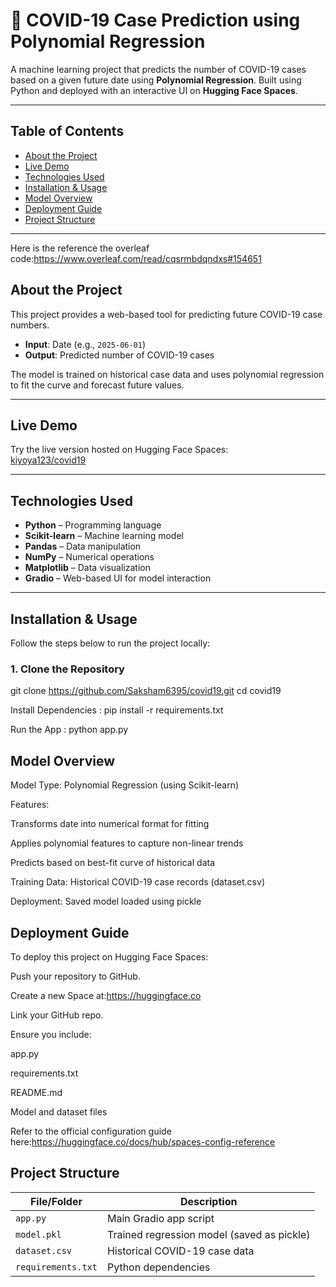 # 🦠 COVID-19 Case Prediction using Polynomial Regression

A machine learning project that predicts the number of COVID-19 cases based on a given future date using **Polynomial Regression**. Built using Python and deployed with an interactive UI on **Hugging Face Spaces**.

---

## Table of Contents

- [About the Project](#-about-the-project)  
- [Live Demo](#-live-demo)  
- [Technologies Used](#-technologies-used)  
- [Installation & Usage](#-installation--usage)  
- [Model Overview](#-model-overview)  
- [Deployment Guide](#-deployment-guide)  
- [Project Structure](#-project-structure)  
---

Here is the reference the overleaf code:https://www.overleaf.com/read/cqsrmbdqndxs#154651

##  About the Project

This project provides a web-based tool for predicting future COVID-19 case numbers.

- **Input**: Date (e.g., `2025-06-01`)
- **Output**: Predicted number of COVID-19 cases

The model is trained on historical case data and uses polynomial regression to fit the curve and forecast future values.

---

##  Live Demo

Try the live version hosted on Hugging Face Spaces:  
[kiyoya123/covid19](https://huggingface.co/spaces/kiyoya123/covid19)

---

## Technologies Used

- **Python** – Programming language  
- **Scikit-learn** – Machine learning model  
- **Pandas** – Data manipulation  
- **NumPy** – Numerical operations  
- **Matplotlib** – Data visualization  
- **Gradio** – Web-based UI for model interaction  

---

## Installation & Usage

Follow the steps below to run the project locally:

### 1. Clone the Repository
git clone https://github.com/Saksham6395/covid19.git
cd covid19

 Install Dependencies : pip install -r requirements.txt

 Run the App  : python app.py

## Model Overview
Model Type: Polynomial Regression (using Scikit-learn)

Features:

Transforms date into numerical format for fitting

Applies polynomial features to capture non-linear trends

Predicts based on best-fit curve of historical data

Training Data: Historical COVID-19 case records (dataset.csv)

Deployment: Saved model loaded using pickle


## Deployment Guide
To deploy this project on Hugging Face Spaces:

Push your repository to GitHub.

Create a new Space at:https://huggingface.co

Link your GitHub repo.

Ensure you include:

app.py

requirements.txt

README.md

Model and dataset files

Refer to the official configuration guide here:https://huggingface.co/docs/hub/spaces-config-reference


##  Project Structure

| File/Folder       | Description                               |
|-------------------|-------------------------------------------|
| `app.py`          | Main Gradio app script                    |
| `model.pkl`       | Trained regression model (saved as pickle)|
| `dataset.csv`     | Historical COVID-19 case data             |
| `requirements.txt`| Python dependencies                       |


